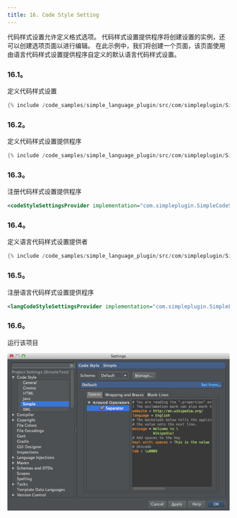 ```yaml
---
title: 16. Code Style Setting
---
```


代码样式设置允许定义格式选项。
代码样式设置提供程序将创建设置的实例，还可以创建选项页面以进行编辑。
在此示例中，我们将创建一个页面，该页面使用由语言代码样式设置提供程序自定义的默认语言代码样式设置。


### 16.1。
定义代码样式设置


```java
{% include /code_samples/simple_language_plugin/src/com/simpleplugin/SimpleCodeStyleSettings.java %}
```

### 16.2。
定义代码样式设置提供程序


```java
{% include /code_samples/simple_language_plugin/src/com/simpleplugin/SimpleCodeStyleSettingsProvider.java %}
```

### 16.3。
注册代码样式设置提供程序


```xml
<codeStyleSettingsProvider implementation="com.simpleplugin.SimpleCodeStyleSettingsProvider"/>
```

### 16.4。
定义语言代码样式设置提供者


```java
{% include /code_samples/simple_language_plugin/src/com/simpleplugin/SimpleLanguageCodeStyleSettingsProvider.java %}
```

### 16.5。
注册语言代码样式设置提供程序


```xml
<langCodeStyleSettingsProvider implementation="com.simpleplugin.SimpleLanguageCodeStyleSettingsProvider"/>
```

### 16.6。
运行该项目


![代码样式设置](img/code_style_settings.png)


